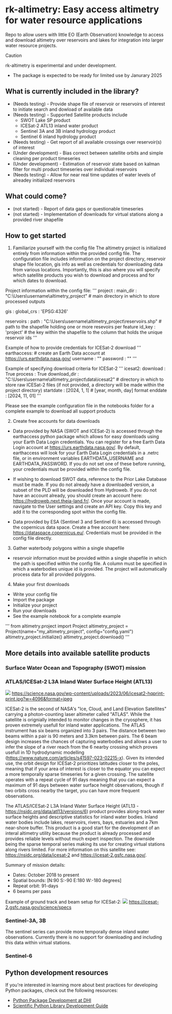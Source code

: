 # rk-altimetry: Easy access altimetry for water resource applications

Repo to allow users with little EO (Earth Observation) knowledge to access and download altimetry over reservoirs and lakes for integration into larger water resource projects.

> [!CAUTION]
> rk-altimetry is experimental and under development.
> * The package is expected to be ready for limited use by Janurary 2025

## What is currently included in the library?
- (Needs testing) - Provide shape file of reservoir or reservoirs of interest to initiate search and dowload of available data
- (Needs testing) - Supported Satellite products include
    - SWOT Lake SP product
    - ICESat-2 ATL13 inland water product
    - Sentinel 3A and 3B inland hydrology product
    - Sentinel 6 inland hydrology product
- (Needs testing) - Get report of all available crossings over reservoir(s) of interest
- (Under development) - Bias correct between satellite orbits and simple cleaning per product timeseries
- (Under development) - Estimation of reservoir state based on kalman filter for multi product timeseries over individual reservoirs
- (Needs testing) - Allow for near real time updates of water levels of alreadey initialized reservoirs

## What could come?
- (not started) - Report of data gaps or questionable timeseries
- (not started) - Implementation of downloads for virtual stations along a provided river shapefile

## How to get started
1) Familiarize yourself with the config file
The altimetry project is initialized entirely from information within the provided config file. The configuration file includes information on the project directory, reservoir shape file location, gis info as well as credentials for downloading data from various locations. Importantly, this is also where you will specify which satellite products you wish to download and process and for which dates to download.

Project information within the config file:
'''
project :
  main_dir : "C:\\Users\\username\\altimetry_project" # main directory in which to store processed outputs

gis :
  global_crs : 'EPSG:4326'

reservoirs :
  path : "C:\\Users\\username\\altimetry_project\\reservoirs.shp" # path to the shapefile holding one or more resevoirs per feature
  id_key : 'project' # the key within the shapefile to the column that holds the unique reservoir ids
'''

Example of how to provide credentials for ICESat-2 download
'''
earthaccess: # create an Earth Data account at https://urs.earthdata.nasa.gov/ 
  username : ""
  password : ""
'''

Example of specifying download criteria for ICESat-2
'''
icesat2:
  download : True
  process : True
  download_dir : "C:\\Users\\username\\altimetry_project\\data\\icesat2" # directory in which to store raw ICESat-2 files (if not provided, a directory will be made within the project directory)
  startdate : [2024, 1, 1] # [year, month, day] format
  enddate   : [2024, 11, 01]
'''

Please see the example configuration file in the notebooks folder for a complete example to download all support products

2) Create free accounts for data downloads
- Data provided by NASA (SWOT and ICESat-2) is accessed through the earthaccess python package which allows for easy downloads using your Earth Data Login credentials. You can register for a free Earth Data Login account at https://urs.earthdata.nasa.gov/. By default, earthaccess will look for your Earth Data Login credentials in a .netrc file, or in environment variables EARTHDATA_USERNAME and EARTHDATA_PASSWORD. If you do not set one of these before running, your credentials must be provided within the config file. 

- If wishing to download SWOT data, reference to the Prior Lake Database must be made. If you do not already have a downloaded version, a subset of the PLD will be downloaded from Hydroweb. If you do not have an account already, you should create an account here: https://hydroweb.next.theia-land.fr/. Once your account is made, navigate to the User settings and create an API key. Copy this key and add it to the corresponding spot within the config file.

- Data provided by ESA (Sentinel 3 and Sentinel 6) is accessed through the copernicus data space. Create a free account here: https://dataspace.copernicus.eu/. Credentials must be provided in the config file directly.

3) Gather waterbody polygons within a single shapefile
- reservoir information must be provided within a single shapefile in which the path is specified within the config file. A column must be specified in which a waterbodies unique id is provided. The project will automatically process data for all provided polygons.

4) Make your first downloads
- Write your config file
- Import the package
- Initialize your project
- Run your downloads
- See the example notebook for a complete example

'''
from altimetry.project import Project
altimetry_project = Project(name="my_altimetry_project", config="config.yaml")
altimetry_project.initialize()
altimetry_project.download()
'''

## More details into available satellite products

### Surface Water Ocean and Topography (SWOT) mission

### ATLAS/ICESat-2 L3A Inland Water Surface Height (ATL13)
![](images/icesat2-hqprint.jpg)
https://science.nasa.gov/wp-content/uploads/2023/06/icesat2-hqprint-print.jpg?w=4096&format=jpeg

ICESat-2 is the second of NASA's "Ice, Cloud, and Land Elevation Satellites" carrying a photon-counting laser altimeter called "ATLAS". While the satellite is orignially intended to monitor changes in the cryosphere, it has proven extremely usefull for inland water applications. The ATLAS instrument has six beams organized into 3 pairs. The distance between two beams within a pair is 90 meters and 3.3km between pairs. The 6 beam design increases the chances of capturing waterbodies and allows a user to infer the slope of a river reach from the 6 nearby crossing which proves usefull in 1D hydrodynamic modelling (https://www.nature.com/articles/s41597-023-02215-x). Given its intended use, the orbit design for ICESat-2 prioritizes latitudes closer to the poles, meaning that if your area of interest is closer to the equator you can expect a more temporally sparse timeseries for a given crossing. The satellite operates with a repeat cycle of 91 days meaning that you can expect a maximum of 91 days between water surface height observations, though if two orbits cross nearby the target, you can have more frequent observations. 

The ATLAS/ICESat-2 L3A Inland Water Surface Height (ATL13 - https://nsidc.org/data/atl13/versions/6) product provides along-track water surface heights and descriptive statistics for inland water bodies. Inland water bodies include lakes, reservoirs, rivers, bays, estuaries and a 7km near-shore buffer. This product is a good start for the development of an interal altimetry utility because the product is already processed and provides reliable levels without much expert inspection. The downside being the sparse temporal series making its use for creating virtual stations along rivers limited. For more information on this satellite see: https://nsidc.org/data/icesat-2 and https://icesat-2.gsfc.nasa.gov/.

Summary of mission details:
- Dates: October 2018 to present
- Spatial bounds: [N:90 S:-90 E:180 W:-180 degrees]
- Repeat orbit: 91-days
- 6 beams per pass

Example of ground track and beam setup for ICESat-2:
![](images/ICESat2BeamPattern.png)
https://icesat-2.gsfc.nasa.gov/science/specs


### Sentinel-3A, 3B
The sentinel series can provide more temporally dense inland water observations. Currently there is no support for downloading and including this data within virtual stations.


### Sentinel-6


## Python development resources
If you're interested in learning more about best practices for developing Python packages, check out the following resources:

- [Python Package Development at DHI](https://dhi.github.io/python-package-development/)
- [Scientific Python Library Development Guide](https://learn.scientific-python.org/development/)
